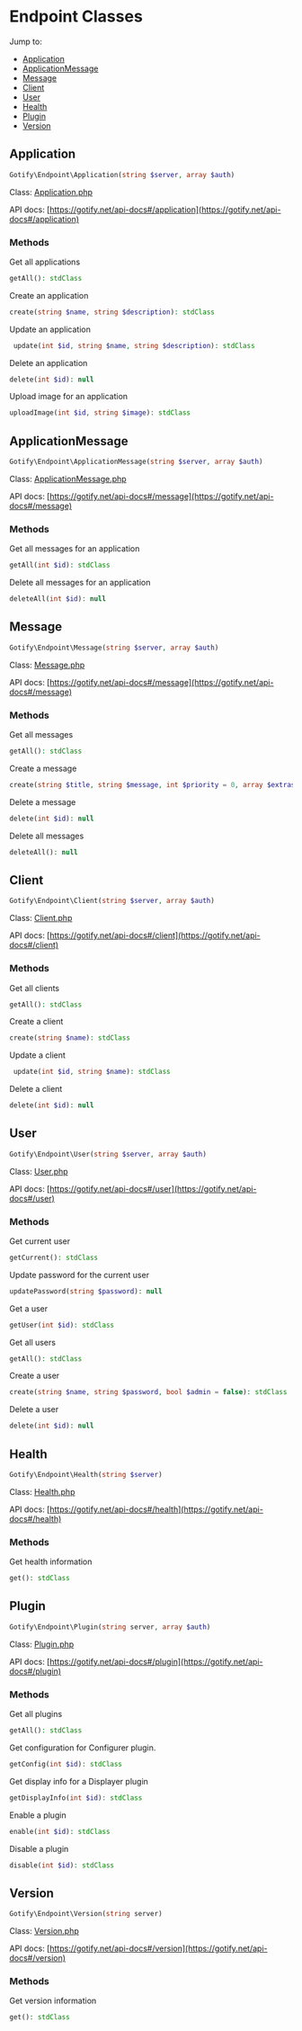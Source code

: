 # Endpoint Classes

Jump to:
* [Application](#application)
* [ApplicationMessage](#applicationmessage)
* [Message](#message)
* [Client](#client)
* [User](#user)
* [Health](#health)
* [Plugin](#plugin)
* [Version](#version)

## Application

```PHP
Gotify\Endpoint\Application(string $server, array $auth)
```
Class: [Application.php](../src/Gotify/Endpoint/Application.php)

API docs: [https://gotify.net/api-docs#/application](https://gotify.net/api-docs#/application)

### Methods

Get all applications
```PHP
getAll(): stdClass
``` 

Create an application
```PHP
create(string $name, string $description): stdClass
``` 

Update an application
```PHP
 update(int $id, string $name, string $description): stdClass
``` 

Delete an application
```PHP
delete(int $id): null
``` 

Upload image for an application
``` PHP
uploadImage(int $id, string $image): stdClass
```

## ApplicationMessage

```PHP
Gotify\Endpoint\ApplicationMessage(string $server, array $auth)
```
Class: [ApplicationMessage.php](../src/Gotify/Endpoint/ApplicationMessage.php)

API docs: [https://gotify.net/api-docs#/message](https://gotify.net/api-docs#/message)

### Methods

Get all messages for an application
```PHP
getAll(int $id): stdClass
```

Delete all messages for an application
```PHP
deleteAll(int $id): null
```

## Message

```PHP
Gotify\Endpoint\Message(string $server, array $auth)
```
Class: [Message.php](../src/Gotify/Endpoint/Message.php)

API docs: [https://gotify.net/api-docs#/message](https://gotify.net/api-docs#/message)

### Methods

Get all messages
```PHP
getAll(): stdClass
```

Create a message
```PHP
create(string $title, string $message, int $priority = 0, array $extras = array(): stdClass
```

Delete a message
```PHP
delete(int $id): null
```

Delete all messages
```PHP
deleteAll(): null
```

## Client

```PHP
Gotify\Endpoint\Client(string $server, array $auth)
```
Class: [Client.php](../src/Gotify/Endpoint/Client.php)

API docs: [https://gotify.net/api-docs#/client](https://gotify.net/api-docs#/client)

### Methods

Get all clients
```PHP
getAll(): stdClass
```

Create a client
```PHP
create(string $name): stdClass
``` 

Update a client
```PHP
 update(int $id, string $name): stdClass
``` 

Delete a client
```PHP
delete(int $id): null
``` 

## User

```PHP
Gotify\Endpoint\User(string $server, array $auth)
```
Class: [User.php](../src/Gotify/Endpoint/User.php)

API docs: [https://gotify.net/api-docs#/user](https://gotify.net/api-docs#/user)

### Methods

Get current user
```PHP
getCurrent(): stdClass
```

Update password for the current user
```PHP
updatePassword(string $password): null
```

Get a user
```PHP
getUser(int $id): stdClass
```

Get all users
```PHP
getAll(): stdClass
```

Create a user
```PHP
create(string $name, string $password, bool $admin = false): stdClass
```

Delete a user
```PHP
delete(int $id): null
```

## Health

```PHP
Gotify\Endpoint\Health(string $server)
```
Class: [Health.php](../src/Gotify/Endpoint/Health.php)

API docs: [https://gotify.net/api-docs#/health](https://gotify.net/api-docs#/health)

### Methods

Get health information
```PHP
get(): stdClass
```

## Plugin

```PHP
Gotify\Endpoint\Plugin(string server, array $auth)
```
Class: [Plugin.php](../src/Gotify/Endpoint/Plugin.php)

API docs: [https://gotify.net/api-docs#/plugin](https://gotify.net/api-docs#/plugin)

### Methods

Get all plugins
```PHP
getAll(): stdClass
```

Get configuration for Configurer plugin.
```PHP
getConfig(int $id): stdClass
```

Get display info for a Displayer plugin
```PHP
getDisplayInfo(int $id): stdClass
```

Enable a plugin
```PHP
enable(int $id): stdClass
```

Disable a plugin
```PHP
disable(int $id): stdClass
```

## Version

```PHP
Gotify\Endpoint\Version(string server)
```
Class: [Version.php](../src/Gotify/Endpoint/Version.php)

API docs: [https://gotify.net/api-docs#/version](https://gotify.net/api-docs#/version)

### Methods

Get version information
```PHP
get(): stdClass
```